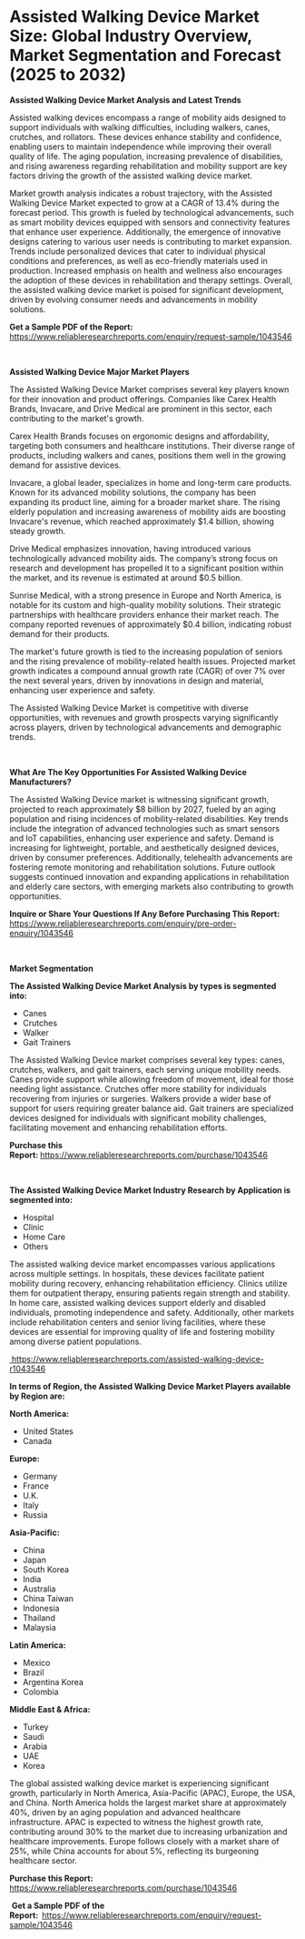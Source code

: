 <p><h1>Assisted Walking Device Market Size: Global Industry Overview, Market Segmentation and Forecast (2025 to 2032)</h1></p><p><strong>Assisted Walking Device Market Analysis and Latest Trends</strong></p>
<p><p>Assisted walking devices encompass a range of mobility aids designed to support individuals with walking difficulties, including walkers, canes, crutches, and rollators. These devices enhance stability and confidence, enabling users to maintain independence while improving their overall quality of life. The aging population, increasing prevalence of disabilities, and rising awareness regarding rehabilitation and mobility support are key factors driving the growth of the assisted walking device market.</p><p>Market growth analysis indicates a robust trajectory, with the Assisted Walking Device Market expected to grow at a CAGR of 13.4% during the forecast period. This growth is fueled by technological advancements, such as smart mobility devices equipped with sensors and connectivity features that enhance user experience. Additionally, the emergence of innovative designs catering to various user needs is contributing to market expansion. Trends include personalized devices that cater to individual physical conditions and preferences, as well as eco-friendly materials used in production. Increased emphasis on health and wellness also encourages the adoption of these devices in rehabilitation and therapy settings. Overall, the assisted walking device market is poised for significant development, driven by evolving consumer needs and advancements in mobility solutions.</p></p>
<p><strong>Get a Sample PDF of the Report:&nbsp;</strong> <a href="https://www.reliableresearchreports.com/enquiry/request-sample/1043546?utm_campaign=2292&utm_medium=2&utm_source=Github&utm_content=ia&utm_term=13042025&utm_id=assisted-walking-device">https://www.reliableresearchreports.com/enquiry/request-sample/1043546</a></p>
<p>&nbsp;</p>
<p><strong>Assisted Walking Device Major Market Players</strong></p>
<p><p>The Assisted Walking Device Market comprises several key players known for their innovation and product offerings. Companies like Carex Health Brands, Invacare, and Drive Medical are prominent in this sector, each contributing to the market's growth.</p><p>Carex Health Brands focuses on ergonomic designs and affordability, targeting both consumers and healthcare institutions. Their diverse range of products, including walkers and canes, positions them well in the growing demand for assistive devices.</p><p>Invacare, a global leader, specializes in home and long-term care products. Known for its advanced mobility solutions, the company has been expanding its product line, aiming for a broader market share. The rising elderly population and increasing awareness of mobility aids are boosting Invacare's revenue, which reached approximately $1.4 billion, showing steady growth.</p><p>Drive Medical emphasizes innovation, having introduced various technologically advanced mobility aids. The company’s strong focus on research and development has propelled it to a significant position within the market, and its revenue is estimated at around $0.5 billion.</p><p>Sunrise Medical, with a strong presence in Europe and North America, is notable for its custom and high-quality mobility solutions. Their strategic partnerships with healthcare providers enhance their market reach. The company reported revenues of approximately $0.4 billion, indicating robust demand for their products.</p><p>The market's future growth is tied to the increasing population of seniors and the rising prevalence of mobility-related health issues. Projected market growth indicates a compound annual growth rate (CAGR) of over 7% over the next several years, driven by innovations in design and material, enhancing user experience and safety.</p><p>The Assisted Walking Device Market is competitive with diverse opportunities, with revenues and growth prospects varying significantly across players, driven by technological advancements and demographic trends.</p></p>
<p>&nbsp;</p>
<p><strong>What Are The Key Opportunities For Assisted Walking Device Manufacturers?</strong></p>
<p><p>The Assisted Walking Device market is witnessing significant growth, projected to reach approximately $8 billion by 2027, fueled by an aging population and rising incidences of mobility-related disabilities. Key trends include the integration of advanced technologies such as smart sensors and IoT capabilities, enhancing user experience and safety. Demand is increasing for lightweight, portable, and aesthetically designed devices, driven by consumer preferences. Additionally, telehealth advancements are fostering remote monitoring and rehabilitation solutions. Future outlook suggests continued innovation and expanding applications in rehabilitation and elderly care sectors, with emerging markets also contributing to growth opportunities.</p></p>
<p><strong>Inquire or Share Your Questions If Any Before Purchasing This Report:</strong> <a href="https://www.reliableresearchreports.com/enquiry/pre-order-enquiry/1043546?utm_campaign=2292&utm_medium=2&utm_source=Github&utm_content=ia&utm_term=13042025&utm_id=assisted-walking-device">https://www.reliableresearchreports.com/enquiry/pre-order-enquiry/1043546</a></p>
<p>&nbsp;</p>
<p><strong>Market Segmentation</strong></p>
<p><strong>The Assisted Walking Device Market Analysis by types is segmented into:</strong></p>
<p><ul><li>Canes</li><li>Crutches</li><li>Walker</li><li>Gait Trainers</li></ul></p>
<p><p>The Assisted Walking Device market comprises several key types: canes, crutches, walkers, and gait trainers, each serving unique mobility needs. Canes provide support while allowing freedom of movement, ideal for those needing light assistance. Crutches offer more stability for individuals recovering from injuries or surgeries. Walkers provide a wider base of support for users requiring greater balance aid. Gait trainers are specialized devices designed for individuals with significant mobility challenges, facilitating movement and enhancing rehabilitation efforts.</p></p>
<p><strong>Purchase this Report:&nbsp;</strong><a href="https://www.reliableresearchreports.com/purchase/1043546?utm_campaign=2292&utm_medium=2&utm_source=Github&utm_content=ia&utm_term=13042025&utm_id=assisted-walking-device">https://www.reliableresearchreports.com/purchase/1043546</a></p>
<p>&nbsp;</p>
<p><strong>The Assisted Walking Device Market Industry Research by Application is segmented into:</strong></p>
<p><ul><li>Hospital</li><li>Clinic</li><li>Home Care</li><li>Others</li></ul></p>
<p><p>The assisted walking device market encompasses various applications across multiple settings. In hospitals, these devices facilitate patient mobility during recovery, enhancing rehabilitation efficiency. Clinics utilize them for outpatient therapy, ensuring patients regain strength and stability. In home care, assisted walking devices support elderly and disabled individuals, promoting independence and safety. Additionally, other markets include rehabilitation centers and senior living facilities, where these devices are essential for improving quality of life and fostering mobility among diverse patient populations.</p></p>
<p><a href="https://www.reliableresearchreports.com/assisted-walking-device-r1043546?utm_campaign=2292&utm_medium=2&utm_source=Github&utm_content=ia&utm_term=13042025&utm_id=assisted-walking-device">&nbsp;https://www.reliableresearchreports.com/assisted-walking-device-r1043546</a></p>
<p><strong>In terms of Region, the Assisted Walking Device Market Players available by Region are:</strong></p>
<p>
    <p> <strong> North America: </strong>
        <ul>
            <li>United States</li>
            <li>Canada</li>
        </ul>
        </p> 
    <p> <strong> Europe: </strong>
        <ul>
            <li>Germany</li>
            <li>France</li>
            <li>U.K.</li>
            <li>Italy</li>
            <li>Russia</li>
        </ul>
        </p> 
    <p> <strong> Asia-Pacific: </strong>
        <ul>
            <li>China</li>
            <li>Japan</li>
            <li>South Korea</li>
            <li>India</li>
            <li>Australia</li>
            <li>China Taiwan</li>
            <li>Indonesia</li>
            <li>Thailand</li>
            <li>Malaysia</li>
        </ul>
        </p> 
    <p> <strong> Latin America: </strong>
        <ul>
            <li>Mexico</li>
            <li>Brazil</li>
            <li>Argentina Korea</li>
            <li>Colombia</li>
        </ul>
        </p> 
    <p> <strong> Middle East & Africa: </strong>
        <ul>
            <li>Turkey</li>
            <li>Saudi</li>
            <li>Arabia</li>
            <li>UAE</li>
            <li>Korea</li>
        </ul>
    </p>
    </p>
<p><p>The global assisted walking device market is experiencing significant growth, particularly in North America, Asia-Pacific (APAC), Europe, the USA, and China. North America holds the largest market share at approximately 40%, driven by an aging population and advanced healthcare infrastructure. APAC is expected to witness the highest growth rate, contributing around 30% to the market due to increasing urbanization and healthcare improvements. Europe follows closely with a market share of 25%, while China accounts for about 5%, reflecting its burgeoning healthcare sector.</p></p>
<p><strong>Purchase this Report: </strong><a href="https://www.reliableresearchreports.com/purchase/1043546?utm_campaign=2292&utm_medium=2&utm_source=Github&utm_content=ia&utm_term=13042025&utm_id=assisted-walking-device">https://www.reliableresearchreports.com/purchase/1043546</a></p>
<p>&nbsp;<strong>Get a Sample PDF of the Report:&nbsp;&nbsp;</strong><a href="https://www.reliableresearchreports.com/enquiry/request-sample/1043546?utm_campaign=2292&utm_medium=2&utm_source=Github&utm_content=ia&utm_term=13042025&utm_id=assisted-walking-device">https://www.reliableresearchreports.com/enquiry/request-sample/1043546</a></p>
<p><strong></strong></p>
<p><p></p><p></p><p></p></p>